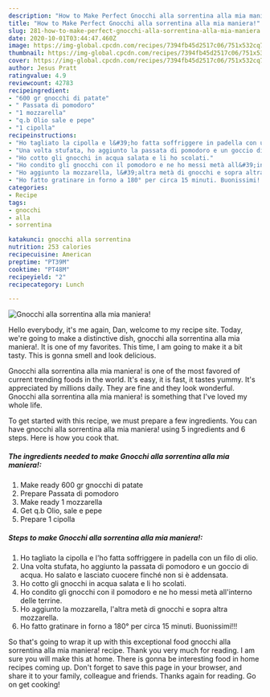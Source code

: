 ```yaml
---
description: "How to Make Perfect Gnocchi alla sorrentina alla mia maniera!"
title: "How to Make Perfect Gnocchi alla sorrentina alla mia maniera!"
slug: 281-how-to-make-perfect-gnocchi-alla-sorrentina-alla-mia-maniera
date: 2020-10-01T03:44:47.460Z
image: https://img-global.cpcdn.com/recipes/7394fb45d2517c06/751x532cq70/gnocchi-alla-sorrentina-alla-mia-maniera-recipe-main-photo.jpg
thumbnail: https://img-global.cpcdn.com/recipes/7394fb45d2517c06/751x532cq70/gnocchi-alla-sorrentina-alla-mia-maniera-recipe-main-photo.jpg
cover: https://img-global.cpcdn.com/recipes/7394fb45d2517c06/751x532cq70/gnocchi-alla-sorrentina-alla-mia-maniera-recipe-main-photo.jpg
author: Jesus Pratt
ratingvalue: 4.9
reviewcount: 42783
recipeingredient:
- "600 gr gnocchi di patate"
- " Passata di pomodoro"
- "1 mozzarella"
- "q.b Olio sale e pepe"
- "1 cipolla"
recipeinstructions:
- "Ho tagliato la cipolla e l&#39;ho fatta soffriggere in padella con un filo di olio."
- "Una volta stufata, ho aggiunto la passata di pomodoro e un goccio di acqua. Ho salato e lasciato cuocere finché non si è addensata."
- "Ho cotto gli gnocchi in acqua salata e li ho scolati."
- "Ho condito gli gnocchi con il pomodoro e ne ho messi metà all&#39;interno delle terrine."
- "Ho aggiunto la mozzarella, l&#39;altra metà di gnocchi e sopra altra mozzarella."
- "Ho fatto gratinare in forno a 180° per circa 15 minuti. Buonissimi!!!"
categories:
- Recipe
tags:
- gnocchi
- alla
- sorrentina

katakunci: gnocchi alla sorrentina 
nutrition: 253 calories
recipecuisine: American
preptime: "PT39M"
cooktime: "PT48M"
recipeyield: "2"
recipecategory: Lunch

---
```



![Gnocchi alla sorrentina alla mia maniera!](https://img-global.cpcdn.com/recipes/7394fb45d2517c06/751x532cq70/gnocchi-alla-sorrentina-alla-mia-maniera-recipe-main-photo.jpg)

Hello everybody, it's me again, Dan, welcome to my recipe site. Today, we're going to make a distinctive dish, gnocchi alla sorrentina alla mia maniera!. It is one of my favorites. This time, I am going to make it a bit tasty. This is gonna smell and look delicious.

Gnocchi alla sorrentina alla mia maniera! is one of the most favored of current trending foods in the world. It's easy, it is fast, it tastes yummy. It's appreciated by millions daily. They are fine and they look wonderful. Gnocchi alla sorrentina alla mia maniera! is something that I've loved my whole life.




To get started with this recipe, we must prepare a few ingredients. You can have gnocchi alla sorrentina alla mia maniera! using 5 ingredients and 6 steps. Here is how you cook that.

<!--inarticleads1-->

##### The ingredients needed to make Gnocchi alla sorrentina alla mia maniera!:

1. Make ready 600 gr gnocchi di patate
1. Prepare  Passata di pomodoro
1. Make ready 1 mozzarella
1. Get q.b Olio, sale e pepe
1. Prepare 1 cipolla




<!--inarticleads2-->

##### Steps to make Gnocchi alla sorrentina alla mia maniera!:

1. Ho tagliato la cipolla e l&#39;ho fatta soffriggere in padella con un filo di olio.
1. Una volta stufata, ho aggiunto la passata di pomodoro e un goccio di acqua. Ho salato e lasciato cuocere finché non si è addensata.
1. Ho cotto gli gnocchi in acqua salata e li ho scolati.
1. Ho condito gli gnocchi con il pomodoro e ne ho messi metà all&#39;interno delle terrine.
1. Ho aggiunto la mozzarella, l&#39;altra metà di gnocchi e sopra altra mozzarella.
1. Ho fatto gratinare in forno a 180° per circa 15 minuti. Buonissimi!!!




So that's going to wrap it up with this exceptional food gnocchi alla sorrentina alla mia maniera! recipe. Thank you very much for reading. I am sure you will make this at home. There is gonna be interesting food in home recipes coming up. Don't forget to save this page in your browser, and share it to your family, colleague and friends. Thanks again for reading. Go on get cooking!
